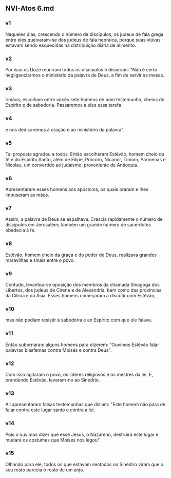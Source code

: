 ## NVI-Atos 6.md
### v1
 Naqueles dias, crescendo o número de discípulos, os judeus de fala grega entre eles queixaram-se dos judeus de fala hebraica, porque suas viúvas estavam sendo esquecidas na distribuição diária de alimento.
### v2
 Por isso os Doze reuniram todos os discípulos e disseram: "Não é certo negligenciarmos o ministério da palavra de Deus, a fim de servir às mesas.
### v3
 Irmãos, escolham entre vocês sete homens de bom testemunho, cheios do Espírito e de sabedoria. Passaremos a eles essa tarefa
### v4
 e nos dedicaremos à oração e ao ministério da palavra".
### v5
 Tal proposta agradou a todos. Então escolheram Estêvão, homem cheio de fé e do Espírito Santo, além de Filipe, Prócoro, Nicanor, Timom, Pármenas e Nicolau, um convertido ao judaísmo, proveniente de Antioquia.
### v6
 Apresentaram esses homens aos apóstolos, os quais oraram e lhes impuseram as mãos.
### v7
 Assim, a palavra de Deus se espalhava. Crescia rapidamente o número de discípulos em Jerusalém; também um grande número de sacerdotes obedecia à fé.
### v8
 Estêvão, homem cheio da graça e do poder de Deus, realizava grandes maravilhas e sinais entre o povo.
### v9
 Contudo, levantou-se oposição dos membros da chamada Sinagoga dos Libertos, dos judeus de Cirene e de Alexandria, bem como das províncias da Cilícia e da Ásia. Esses homens começaram a discutir com Estêvão,
### v10
 mas não podiam resistir à sabedoria e ao Espírito com que ele falava.
### v11
 Então subornaram alguns homens para dizerem: "Ouvimos Estêvão falar palavras blasfemas contra Moisés e contra Deus".
### v12
 Com isso agitaram o povo, os líderes religiosos e os mestres da lei. E, prendendo Estêvão, levaram-no ao Sinédrio.
### v13
 Ali apresentaram falsas testemunhas que diziam: "Este homem não pára de falar contra este lugar santo e contra a lei.
### v14
 Pois o ouvimos dizer que esse Jesus, o Nazareno, destruirá este lugar e mudará os costumes que Moisés nos legou".
### v15
 Olhando para ele, todos os que estavam sentados no Sinédrio viram que o seu rosto parecia o rosto de um anjo.
